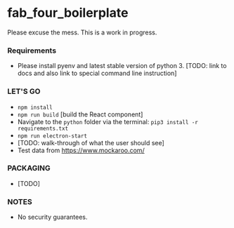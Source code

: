 # fab_four_boilerplate

Please excuse the mess. This is a work in progress.


### Requirements
* Please install pyenv and latest stable version of python 3. [TODO: link to docs and also link to special command line instruction]

### LET'S GO
* `npm install`
* `npm run build` [build the React component]
* Navigate to the `python` folder via the terminal: `pip3 install -r requirements.txt`
* `npm run electron-start`
* [TODO: walk-through of what the user should see]
* Test data from https://www.mockaroo.com/

### PACKAGING
* [TODO]

### NOTES
* No security guarantees.
